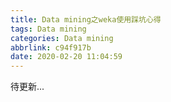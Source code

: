 ```yaml
---
title: Data mining之weka使用踩坑心得
tags: Data mining
categories: Data mining
abbrlink: c94f917b
date: 2020-02-20 11:04:59
---
```

待更新...
